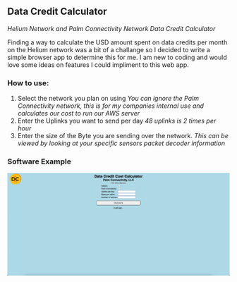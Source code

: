 ## Data Credit Calculator
*Helium Network and Palm Connectivity Network Data Credit Calculator*

Finding a way to calculate the USD amount spent on data credits per month on the Helium network was a bit of a challange so I decided to write a simple browser app to determine this for me. I am new to coding and would love some ideas on features I could impliment to this web app. 

### How to use:
1. Select the network you plan on using
	*You can ignore the Palm Connectivity network, this is for my companies internal use and calculates our cost to run our AWS server*
2. Enter the Uplinks you want to send per day
	*48 uplinks is 2 times per hour*
3. Enter the size of the Byte you are sending over the network.
	*This can be viewed by looking at your specific sensors packet decoder information*

### Software Example

![Code Example](example.png)